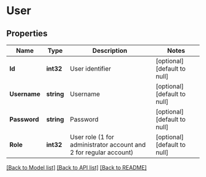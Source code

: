 # User

## Properties
Name | Type | Description | Notes
------------ | ------------- | ------------- | -------------
**Id** | **int32** | User identifier | [optional] [default to null]
**Username** | **string** | Username | [optional] [default to null]
**Password** | **string** | Password | [optional] [default to null]
**Role** | **int32** | User role (1 for administrator account and 2 for regular account) | [optional] [default to null]

[[Back to Model list]](../README.md#documentation-for-models) [[Back to API list]](../README.md#documentation-for-api-endpoints) [[Back to README]](../README.md)


